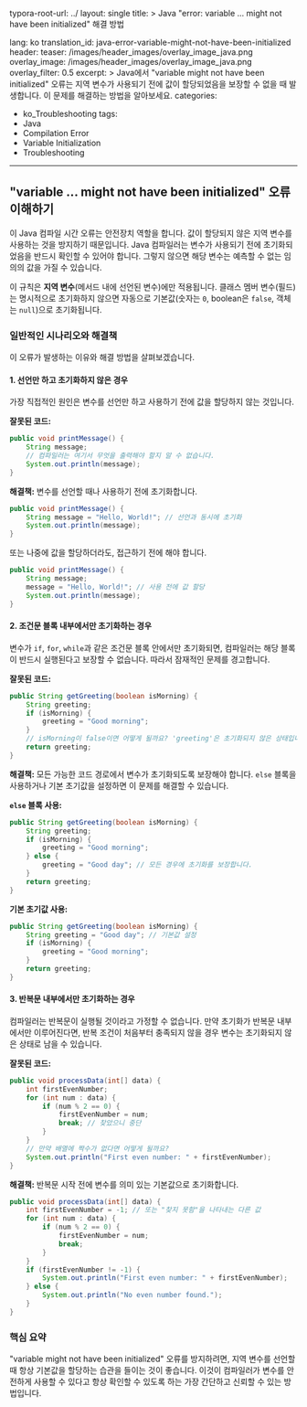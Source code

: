 typora-root-url: ../
layout: single
title: >
   Java "error: variable ... might not have been initialized" 해결 방법

lang: ko
translation_id: java-error-variable-might-not-have-been-initialized
header:
   teaser: /images/header_images/overlay_image_java.png
   overlay_image: /images/header_images/overlay_image_java.png
   overlay_filter: 0.5
excerpt: >
    Java에서 "variable might not have been initialized" 오류는 지역 변수가 사용되기 전에 값이 할당되었음을 보장할 수 없을 때 발생합니다. 이 문제를 해결하는 방법을 알아보세요.
categories:
  - ko_Troubleshooting
tags:
  - Java
  - Compilation Error
  - Variable Initialization
  - Troubleshooting
---
## "variable ... might not have been initialized" 오류 이해하기

이 Java 컴파일 시간 오류는 안전장치 역할을 합니다. 값이 할당되지 않은 지역 변수를 사용하는 것을 방지하기 때문입니다. Java 컴파일러는 변수가 사용되기 전에 초기화되었음을 반드시 확인할 수 있어야 합니다. 그렇지 않으면 해당 변수는 예측할 수 없는 임의의 값을 가질 수 있습니다.

이 규칙은 **지역 변수**(메서드 내에 선언된 변수)에만 적용됩니다. 클래스 멤버 변수(필드)는 명시적으로 초기화하지 않으면 자동으로 기본값(숫자는 `0`, boolean은 `false`, 객체는 `null`)으로 초기화됩니다.

### 일반적인 시나리오와 해결책

이 오류가 발생하는 이유와 해결 방법을 살펴보겠습니다.

#### 1. 선언만 하고 초기화하지 않은 경우

가장 직접적인 원인은 변수를 선언만 하고 사용하기 전에 값을 할당하지 않는 것입니다.

**잘못된 코드:**
```java
public void printMessage() {
    String message;
    // 컴파일러는 여기서 무엇을 출력해야 할지 알 수 없습니다.
    System.out.println(message); 
}
```

**해결책:**
변수를 선언할 때나 사용하기 전에 초기화합니다.

```java
public void printMessage() {
    String message = "Hello, World!"; // 선언과 동시에 초기화
    System.out.println(message);
}
```
또는 나중에 값을 할당하더라도, 접근하기 전에 해야 합니다.
```java
public void printMessage() {
    String message;
    message = "Hello, World!"; // 사용 전에 값 할당
    System.out.println(message);
}
```

#### 2. 조건문 블록 내부에서만 초기화하는 경우

변수가 `if`, `for`, `while`과 같은 조건문 블록 안에서만 초기화되면, 컴파일러는 해당 블록이 반드시 실행된다고 보장할 수 없습니다. 따라서 잠재적인 문제를 경고합니다.

**잘못된 코드:**
```java
public String getGreeting(boolean isMorning) {
    String greeting;
    if (isMorning) {
        greeting = "Good morning";
    }
    // isMorning이 false이면 어떻게 될까요? 'greeting'은 초기화되지 않은 상태입니다.
    return greeting; 
}
```

**해결책:**
모든 가능한 코드 경로에서 변수가 초기화되도록 보장해야 합니다. `else` 블록을 사용하거나 기본 초기값을 설정하면 이 문제를 해결할 수 있습니다.

**`else` 블록 사용:**
```java
public String getGreeting(boolean isMorning) {
    String greeting;
    if (isMorning) {
        greeting = "Good morning";
    } else {
        greeting = "Good day"; // 모든 경우에 초기화를 보장합니다.
    }
    return greeting;
}
```

**기본 초기값 사용:**
```java
public String getGreeting(boolean isMorning) {
    String greeting = "Good day"; // 기본값 설정
    if (isMorning) {
        greeting = "Good morning";
    }
    return greeting;
}
```

#### 3. 반복문 내부에서만 초기화하는 경우

컴파일러는 반복문이 실행될 것이라고 가정할 수 없습니다. 만약 초기화가 반복문 내부에서만 이루어진다면, 반복 조건이 처음부터 충족되지 않을 경우 변수는 초기화되지 않은 상태로 남을 수 있습니다.

**잘못된 코드:**
```java
public void processData(int[] data) {
    int firstEvenNumber;
    for (int num : data) {
        if (num % 2 == 0) {
            firstEvenNumber = num;
            break; // 찾았으니 중단
        }
    }
    // 만약 배열에 짝수가 없다면 어떻게 될까요?
    System.out.println("First even number: " + firstEvenNumber);
}
```

**해결책:**
반복문 시작 전에 변수를 의미 있는 기본값으로 초기화합니다.

```java
public void processData(int[] data) {
    int firstEvenNumber = -1; // 또는 "찾지 못함"을 나타내는 다른 값
    for (int num : data) {
        if (num % 2 == 0) {
            firstEvenNumber = num;
            break;
        }
    }
    if (firstEvenNumber != -1) {
        System.out.println("First even number: " + firstEvenNumber);
    } else {
        System.out.println("No even number found.");
    }
}
```

### 핵심 요약

"variable might not have been initialized" 오류를 방지하려면, 지역 변수를 선언할 때 항상 기본값을 할당하는 습관을 들이는 것이 좋습니다. 이것이 컴파일러가 변수를 안전하게 사용할 수 있다고 항상 확인할 수 있도록 하는 가장 간단하고 신뢰할 수 있는 방법입니다.
